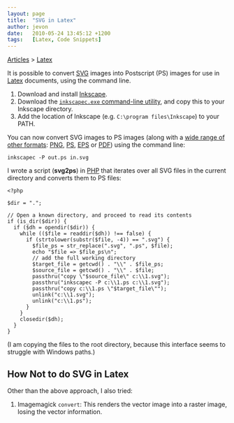 ```yaml
---
layout: page
title:  "SVG in Latex"
author: jevon
date:   2010-05-24 13:45:12 +1200
tags:   [Latex, Code Snippets]
---
```


[Articles](articles.md) > [Latex](latex.md)

It is possible to convert [SVG](svg.md) images into Postscript (PS) images for use in [Latex](latex.md) documents, using the command line.

1. Download and install <a href="http://www.inkscape.org/">Inkscape</a>.
1. Download the <a href="http://kaioa.com/node/63">`inkscapec.exe` command-line utility</a>, and copy this to your Inkscape directory.
1. Add the location of Inkscape (e.g. `C:\program files\Inkscape`) to your PATH.

You can now convert SVG images to PS images (along with a <a href="http://inkscape.modevia.com/inkscape-man.html#synopsis">wide range of other formats</a>: [PNG](png.md), [PS](ps.md), [EPS](eps.md) or [PDF](pdf.md)) using the command line:

`inkscapec -P out.ps in.svg`

I wrote a script (**svg2ps**) in [PHP](php.md) that iterates over all SVG files in the current directory and converts them to PS files:

```
<?php

$dir = ".";

// Open a known directory, and proceed to read its contents
if (is_dir($dir)) {
  if ($dh = opendir($dir)) {
    while (($file = readdir($dh)) !== false) {
      if (strtolower(substr($file, -4)) == ".svg") {
        $file_ps = str_replace(".svg", ".ps", $file);
        echo "$file => $file_ps\n";
        // add the full working directory
        $target_file = getcwd() . "\\" . $file_ps;
        $source_file = getcwd() . "\\" . $file;
        passthru("copy \"$source_file\" c:\\1.svg");
        passthru("inkscapec -P c:\\1.ps c:\\1.svg");
        passthru("copy c:\\1.ps \"$target_file\"");
        unlink("c:\\1.svg");
        unlink("c:\\1.ps");
      }
    }
    closedir($dh);
  }
}
```

(I am copying the files to the root directory, because this interface seems to struggle with Windows paths.)

## How Not to do SVG in Latex
Other than the above approach, I also tried:

1. Imagemagick `convert`: This renders the vector image into a raster image, losing the vector information.
